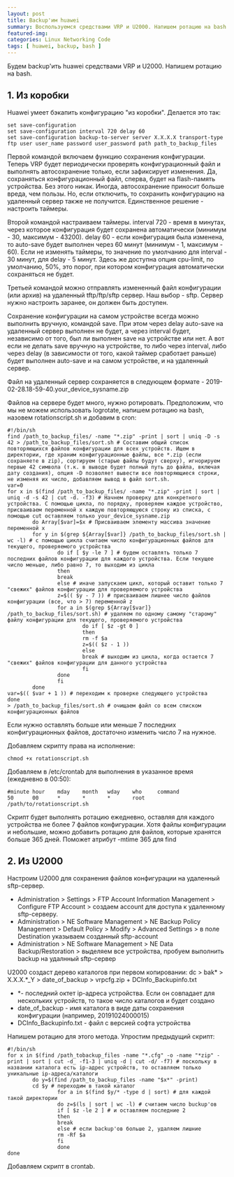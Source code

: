 ```yaml
---
layout: post
title: Backup'им huawei
summary: Воспользуемся средствами VRP и U2000. Напишем ротацию на bash.
featured-img:
categories: Linux Networking Code
tags: [ huawei, backup, bash ]
---
```


Будем backup'ить huawei средствами VRP и U2000. Напишем ротацию на bash.

## 1. Из коробки

Huawei умеет бэкапить конфигурацию "из коробки". Делается это так:

```
set save-configuration
set save-configuration interval 720 delay 60
set save-configuration backup-to-server server X.X.X.X transport-type ftp user user_name password user_password path path_to_backup_files
```

Первой командой включаем функцию сохранения конфигурации.
Теперь VRP будет периодически проверять конфигурационный файл и выполнять автосохранение только, если зафиксирует изменения. Да, сохраняться конфигурационный файл, сперва, будет на flash-память устройства. Без этого никак.
Иногда, автосохранение приносит больше вреда, чем пользы. Но, если отключить, то сохранить конфигурацию на удаленный сервер также не получится. Единственное решение - настроить таймеры.

Второй командой настраиваем таймеры.
interval 720 - время в минутах, через которое конфигурация будет сохранена автоматически (минимум - 30, максимум - 43200).
delay 60 - если конфигурация была изменена, то auto-save будет выполнен через 60 минут (минимум - 1, максимум - 60).
Если не изменять таймеры, то значение по умолчанию для interval - 30 минут, для delay - 5 минут.
Здесь же доступна опция cpu-limit, по умолчанию, 50%, это порог, при котором конфигурация автоматически сохраняться не будет.

Третьей командой можно отправлять измененный файл конфигурации (или архив) на удаленный tftp/ftp/sftp сервер. Наш выбор - sftp. Сервер нужно настроить заранее, он должен быть доступен.

Сохранение конфигурации на самом устройстве всегда можно выполнить вручную, командой save. При этом через delay auto-save на удаленный сервер выполнен не будет, а через interval будет, независимо от того, был ли выполнен save на устройстве или нет.
А вот если не делать save вручную на устройстве, то либо через interval, либо через delay (в зависимости от того, какой таймер сработает раньше) будет выполнен auto-save и на самом устройстве, и на удаленный сервер.

Файл на удаленный сервер сохраняется в следующем формате - 2019-02-28.18-59-40.your_device_sysname.zip

Файлов на сервере будет много, нужно ротировать. Предположим, что мы не можем использовать logrotate, напишем ротацию на bash, назовем rotationscript.sh и добавим в cron:

```
#!/bin/sh
find /path_to_backup_files/ -name "*.zip" -print | sort | uniq -D -s 42 > /path_to_backup_files/sort.sh # Составим общий список повторяющихся файлов конфигурации для всех устройств. Ищем в директории, где храним конфигурационные файлы, все *.zip (если сохраняете в zip), сортируем (старые файлы будут сверху), игнорируем первые 42 символа (т.к. в выводе будет полный путь до файла, включая дату создания), опция -D позволяет вывести все повторяющиеся строки, не изменяя их число, добавляем вывод в файл sort.sh.
var=0
for x in $(find /path_to_backup_files/ -name "*.zip" -print | sort | uniq -d -s 42 | cut -d. -f3) # Начнем проверку для конкретного устройства. С помощью цикла, по порядку, проверяем каждое устройство, присваиваем переменной x каждую повторяющуюся строку из списка, с помощью cut оставляем только your_device_sysname.zip
        do Array[$var]=$x # Присваиваем элементу массива значение переменной x
        for y in $(grep ${Array[$var]} /path_to_backup_files/sort.sh | wc -l) # с помощью цикла считаем число конфигурационных файлов для текущего, проверяемого устройства
                do if [ $y -le 7 ] # будем оставлять только 7 последних файлов конфигурации для каждого устройства. Если текущее число меньше, либо равно 7, то выходим из цикла
                then
                break
                else # иначе запускаем цикл, который оставит только 7 "свежих" файлов конфигурации для проверяемого устройства
                z=$(( $y - 7 )) # присваиваем лишнее число файлов конфигурации (все, что > 7) переменной z
                for a in $(grep ${Array[$var]} /path_to_backup_files/sort.sh) # удаляем по одному самому "старому" файлу конфигурации для текущего, проверяемого устройства
                        do if [ $z -gt 0 ]
                        then
                        rm -f $a
                        z=$(( $z - 1 ))
                        else
                        break # выходим из цикла, когда остается 7 "свежих" файлов конфигурации для данного устройства
                        fi
                done
                fi
        done
var=$(( $var + 1 )) # переходим к проверке следующего устройства
done
> /path_to_backup_files/sort.sh # очищаем файл со всем списком конфигурационных файлов
```
Если нужно оставлять больше или меньше 7 последних конфигурационных файлов, достаточно изменить число 7 на нужное.

Добавляем скрипту права на исполнение:
```
chmod +x rotationscript.sh
```

Добавляем в /etc/crontab для выполнения в указанное время (ежедневно в 00:50):
```
#minute hour    mday    month   wday    who     command
50      00      *       *       *       root    /path/to/rotationscript.sh
```

Скрипт будет выполнять ротацию ежедневно, оставляя для каждого устройства не более 7 файлов конфигурации. Хотя файлы конфигурации и небольшие, можно добавить ротацию для файлов, которые хранятся больше 365 дней. Поможет атрибут -mtime 365 для find

## 2. Из U2000

Настроим U2000 для сохранения файлов конфигурации на удаленный sftp-сервер.
- Administration > Settings > FTP Account Information Management > Configure FTP Account > создаем account для доступа к удаленному sftp-серверу.
- Administration > NE Software Management > NE Backup Policy Management > Default Policy > Modify > Advanced Settings > в поле Destination указываем созданный sftp-account
- Administration > NE Software Management > NE Data Backup/Restoration > выделяем все устройства, пробуем выполнить backup на удалнный sftp-сервер

U2000 создаст дерево каталогов при первом копировании:
dc > bak* > X.X.X.*_Y > date_of_backup > vrpcfg.zip + DCInfo_Backupinfo.txt

* *- последний октет ip-адреса устройства. Если он совпадает для нескольких устройств, то такое число каталогов и будет создано
* date_of_backup - имя каталога в виде даты сохранения конфигурации (например, 20191024000015)
* DCInfo_Backupinfo.txt - файл с версией софта устройства

Напишем ротацию для этого метода. Упростим предыдущий скрипт:

```
#!/bin/sh
for x in $(find /path_tobackup_files -name "*.cfg" -o -name "*zip" -print | sort | cut -d_ -f1-3 | uniq -d | cut -d/ -f7) # поскольку в названии каталога есть ip-адрес устройств, то оставляем только уникальные ip-адреса/каталоги
        do y=$(find /path_to_backup_files -name "$x*" -print)
        cd $y # переходим в такой каталог
                for a in $(find $y/* -type d | sort) # для каждой такой директории
                do z=$(ls | sort | wc -l) # считаем число buckup'ов
                if [ $z -le 2 ] # и оставляем последние 2
                then
                break
                else # если backup'ов больше 2, удаляем лишние
                rm -Rf $a
                fi
                done
done
```

Добавляем скрипт в crontab.
